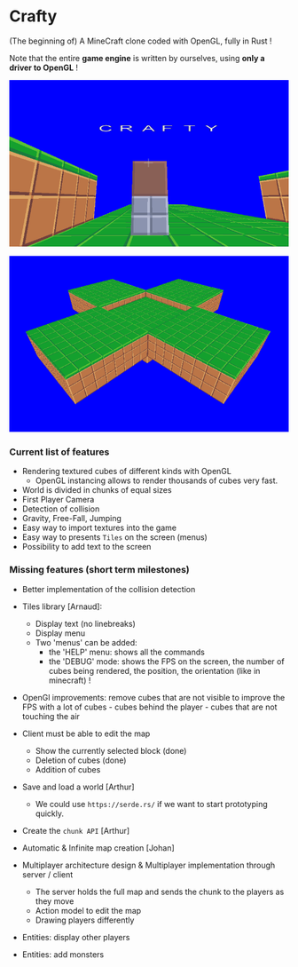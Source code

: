 # Crafty

(The beginning of) A MineCraft clone coded with OpenGL, fully in Rust !

Note that the entire **game engine** is written by ourselves, using **only a driver to OpenGL** !

![](demo/first_text.png)

![](demo/first_chunks.png)

### Current list of features

- Rendering textured cubes of different kinds with OpenGL
  - OpenGL instancing allows to render thousands of cubes very fast.
- World is divided in chunks of equal sizes
- First Player Camera
- Detection of collision
- Gravity, Free-Fall, Jumping
- Easy way to import textures into the game
- Easy way to presents `Tiles` on the screen (menus)
- Possibility to add text to the screen

### Missing features (short term milestones)

- Better implementation of the collision detection 

- Tiles library [Arnaud]: 
    - Display text (no linebreaks)
    - Display menu
    - Two 'menus' can be added:
        - the 'HELP' menu: shows all the commands
        - the 'DEBUG' mode: shows the FPS on the screen, the number of cubes being rendered, the position, the orientation (like in minecraft) !

- OpenGl improvements: remove cubes that are not visible to improve the FPS with a lot of cubes
      - cubes behind the player
      - cubes that are not touching the air

- Client must be able to edit the map
    - Show the currently selected block (done)
    - Deletion of cubes (done)
    - Addition of cubes

- Save and load a world [Arthur]
    - We could use `https://serde.rs/` if we want to start prototyping quickly.

- Create the `chunk API` [Arthur]

- Automatic & Infinite map creation [Johan]

- Multiplayer architecture design & Multiplayer implementation through server / client
    - The server holds the full map and sends the chunk to the players as they move
    - Action model to edit the map
    - Drawing players differently

- Entities: display other players

- Entities: add monsters
